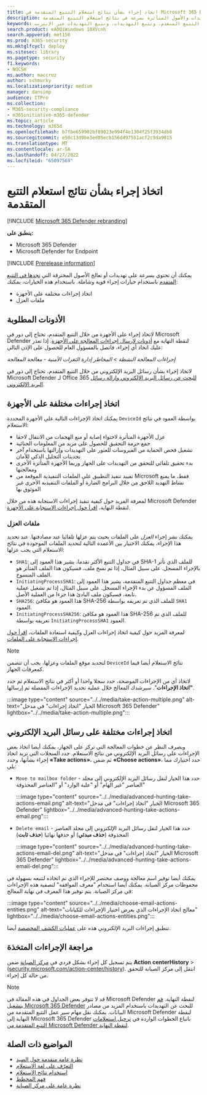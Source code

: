 ```yaml
---
title: اتخاذ إجراء بشأن نتائج استعلام التتبع المتقدمة في Microsoft 365 Defender
description: معالجة التهديدات والأصول المتأثرة بسرعة في نتائج استعلام التتبع المتقدمة
keywords: التتبع المتقدم، وتتبع التهديدات، وتتبع التهديدات عبر الإنترنت، Microsoft 365 Defender، وmicrosoft 365، وm365، والبحث، والاستعلام، وبيانات تتبع الاستخدام، واتخاذ إجراء
search.product: eADQiWindows 10XVcnh
search.appverid: met150
ms.prod: m365-security
ms.mktglfcycl: deploy
ms.sitesec: library
ms.pagetype: security
f1.keywords:
- NOCSH
ms.author: maccruz
author: schmurky
ms.localizationpriority: medium
manager: dansimp
audience: ITPro
ms.collection:
- M365-security-compliance
- m365initiative-m365-defender
ms.topic: article
ms.technology: m365d
ms.openlocfilehash: b7fbe659902bf89023e994f4e1304f25f3934db8
ms.sourcegitcommit: e50c13d9be3ed05ecb156d497551acf2c9da9015
ms.translationtype: MT
ms.contentlocale: ar-SA
ms.lasthandoff: 04/27/2022
ms.locfileid: "65097569"
---
```

# <a name="take-action-on-advanced-hunting-query-results"></a>اتخاذ إجراء بشأن نتائج استعلام التتبع المتقدمة

[!INCLUDE [Microsoft 365 Defender rebranding](../includes/microsoft-defender.md)]


**ينطبق على:**
- Microsoft 365 Defender
- Microsoft Defender for Endpoint

[!INCLUDE [Prerelease information](../includes/prerelease.md)]

يمكنك أن تحتوي بسرعة على تهديدات أو تعالج الأصول المخترقة التي [تجدها في التتبع المتقدم](advanced-hunting-overview.md) باستخدام خيارات إجراء قوية وشاملة. باستخدام هذه الخيارات، يمكنك:

- اتخاذ إجراءات مختلفة على الأجهزة
- ملفات العزل

## <a name="required-permissions"></a>الأذونات المطلوبة
لاتخاذ إجراء على الأجهزة من خلال التتبع المتقدم، تحتاج إلى دور في Microsoft Defender لنقطة النهاية مع [أذونات لإرسال إجراءات المعالجة على الأجهزة](/windows/security/threat-protection/microsoft-defender-atp/user-roles#permission-options). إذا تعذر عليك اتخاذ أي إجراء، فاتصل بالمسؤول العام للحصول على الإذن التالي:

*إجراءات المعالجة النشطة > المخاطر إدارة الثغرات الأمنية - معالجة المعالجة*

لاتخاذ إجراء بشأن رسائل البريد الإلكتروني من خلال التتبع المتقدم، تحتاج إلى دور في Microsoft Defender لـ Office 365 [للبحث عن رسائل البريد الإلكتروني وإزالة رسائل البريد الإلكتروني](/microsoft-365/security/office-365-security/permissions-in-the-security-and-compliance-center).

## <a name="take-various-actions-on-devices"></a>اتخاذ إجراءات مختلفة على الأجهزة
يمكنك اتخاذ الإجراءات التالية على الأجهزة المحددة `DeviceId` بواسطة العمود في نتائج الاستعلام:

- عزل الأجهزة المتأثرة لاحتواء إصابة أو منع الهجمات من الانتقال لاحقا
- جمع حزمة التحقيق للحصول على مزيد من المعلومات الجنائية
- تشغيل فحص الحماية من الفيروسات للعثور على التهديدات وإزالتها باستخدام آخر تحديثات التحليل الذكي للأمان
- بدء تحقيق تلقائي للتحقق من التهديدات على الجهاز وربما الأجهزة المتأثرة الأخرى ومعالجتها
- تقييد تنفيذ التطبيق على الملفات التنفيذية الموقعة من Microsoft فقط، ما يمنع نشاط التهديد اللاحق من خلال البرامج الضارة أو الملفات التنفيذية الأخرى غير الموثوق بها

لمعرفة المزيد حول كيفية تنفيذ إجراءات الاستجابة هذه من خلال Microsoft Defender لنقطة النهاية، [اقرأ حول إجراءات الاستجابة على الأجهزة](/windows/security/threat-protection/microsoft-defender-atp/respond-machine-alerts).
   
### <a name="quarantine-files"></a>ملفات العزل
يمكنك نشر إجراء *العزل* على الملفات بحيث يتم عزلها تلقائيا عند مصادفتها. عند تحديد هذا الإجراء، يمكنك الاختيار بين الأعمدة التالية لتحديد الملفات الموجودة في نتائج الاستعلام التي يجب عزلها:

- `SHA1`: في جداول التتبع الأكثر تقدما، يشير هذا العمود إلى SHA-1 للملف الذي تأثر بالإجراء المسجل. على سبيل المثال، إذا تم نسخ ملف، فسيكون هذا الملف المتأثر هو الملف المنسوخ.
- `InitiatingProcessSHA1`: في معظم جداول التتبع المتقدمة، يشير هذا العمود إلى الملف المسؤول عن بدء الإجراء المسجل. على سبيل المثال، إذا تم تشغيل عملية تابعة، فسيكون ملف البادئ هذا جزءا من العملية الأصل. 
- `SHA256`: هذا العمود هو مكافئ SHA-256 للملف الذي تم تعريفه بواسطة `SHA1` العمود.
- `InitiatingProcessSHA256`: هذا العمود هو مكافئ SHA-256 للملف الذي تم تعريفه بواسطة `InitiatingProcessSHA1` العمود.

لمعرفة المزيد حول كيفية اتخاذ إجراءات العزل وكيفية استعادة الملفات، [اقرأ حول إجراءات الاستجابة على الملفات](/windows/security/threat-protection/microsoft-defender-atp/respond-file-alerts).

>[!NOTE]
>لتحديد موقع الملفات وعزلها، يجب أن تتضمن `DeviceId` نتائج الاستعلام أيضا قيما كمعرفات الجهاز.  

لاتخاذ أي من الإجراءات الموضحة، حدد سجلا واحدا أو أكثر في نتائج الاستعلام ثم حدد **"اتخاذ الإجراءات**". سيرشدك المعالج خلال عملية تحديد الإجراءات المفضلة ثم إرسالها.

:::image type="content" source="../../media/take-action-multiple.png" alt-text="الخيار &quot;اتخاذ إجراءات&quot; في مدخل Microsoft 365 Defender" lightbox="../../media/take-action-multiple.png":::


## <a name="take-various-actions-on-emails"></a>اتخاذ إجراءات مختلفة على رسائل البريد الإلكتروني
وبصرف النظر عن خطوات المعالجة التي تركز على الجهاز، يمكنك أيضا اتخاذ بعض الإجراءات على رسائل البريد الإلكتروني من نتائج الاستعلام. حدد السجلات التي تريد اتخاذ إجراء بشأنها، وحدد **«Take actions»**، ثم ضمن **«Choose actions»**، حدد اختيارك مما يلي:
- `Move to mailbox folder` - حدد هذا الخيار لنقل رسائل البريد الإلكتروني إلى مجلد العناصر "غير الهام" أو "علبة الوارد" أو "العناصر المحذوفة"

   :::image type="content" source="../../media/advanced-hunting-take-actions-email.png" alt-text="الخيار &quot;اتخاذ إجراءات&quot; في مدخل Microsoft 365 Defender" lightbox="../../media/advanced-hunting-take-actions-email.png":::

- `Delete email` - حدد هذا الخيار لنقل رسائل البريد الإلكتروني إلى مجلد العناصر المحذوفة (**حذف مبدئي**) أو حذفها نهائيا (**حذف ثابت**)

   :::image type="content" source="../../media/advanced-hunting-take-actions-email-del.png" alt-text="الخيار &quot;اتخاذ إجراءات&quot; في مدخل Microsoft 365 Defender" lightbox="../../media/advanced-hunting-take-actions-email-del.png":::

يمكنك أيضا توفير اسم معالجة ووصف مختصر للإجراء الذي تم اتخاذه لتتبعه بسهولة في محفوظات مركز الصيانة. يمكنك أيضا استخدام "معرف الموافقة" لتصفية هذه الإجراءات في مركز الصيانة. يتم توفير هذا المعرف في نهاية المعالج:

:::image type="content" source="../../media/choose-email-actions-entities.png" alt-text="معالج اتخاذ الإجراءات الذي يعرض اختيار الإجراءات للكيانات" lightbox="../../media/choose-email-actions-entities.png":::

تنطبق إجراءات البريد الإلكتروني هذه على [عمليات الكشف المخصصة](custom-detections-overview.md) أيضا.


## <a name="review-actions-taken"></a>مراجعة الإجراءات المتخذة
يتم تسجيل كل إجراء بشكل فردي في [مركز الصيانة](m365d-action-center.md) ضمن **Action** **centerHistory** >  ([security.microsoft.com/action-center/history](https://security.microsoft.com/action-center/history)). انتقل إلى مركز الصيانة للتحقق من حالة كل إجراء.
 
>[!NOTE]
>قد لا تتوفر بعض الجداول في هذه المقالة في Microsoft Defender لنقطة النهاية. [قم بتشغيل Microsoft 365 Defender](m365d-enable.md) للبحث عن التهديدات باستخدام المزيد من مصادر البيانات. يمكنك نقل مهام سير عمل التتبع المتقدمة من Microsoft Defender لنقطة النهاية إلى Microsoft 365 Defender باتباع الخطوات الواردة في [ترحيل استعلامات التتبع المتقدمة من Microsoft Defender لنقطة النهاية](advanced-hunting-migrate-from-mde.md).

## <a name="related-topics"></a>المواضيع ذات الصلة
- [نظرة عامة متقدمة حول الصيد](advanced-hunting-overview.md)
- [التعرّف على لغة الاستعلام](advanced-hunting-query-language.md)
- [استخدام نتائج الاستعلام](advanced-hunting-query-results.md)
- [فهم المخطط](advanced-hunting-schema-tables.md)
- [نظرة عامة على مركز الصيانة](m365d-action-center.md)
